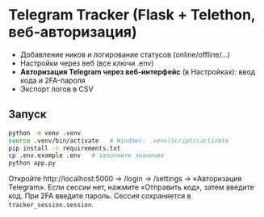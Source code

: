 # Telegram Tracker (Flask + Telethon, веб-авторизация)

- Добавление ников и логирование статусов (online/offline/…)
- Настройки через веб (все ключи .env)
- **Авторизация Telegram через веб-интерфейс** (в Настройках): ввод кода и 2FA-пароля
- Экспорт логов в CSV

## Запуск
```bash
python -m venv .venv
source .venv/bin/activate   # Windows: .venv\Scripts\activate
pip install -r requirements.txt
cp .env.example .env   # заполните значения
python app.py
```

Откройте http://localhost:5000 → /login → /settings → «Авторизация Telegram».
Если сессии нет, нажмите «Отправить код», затем введите код. При 2FA введите пароль.
Сессия сохраняется в `tracker_session.session`.
